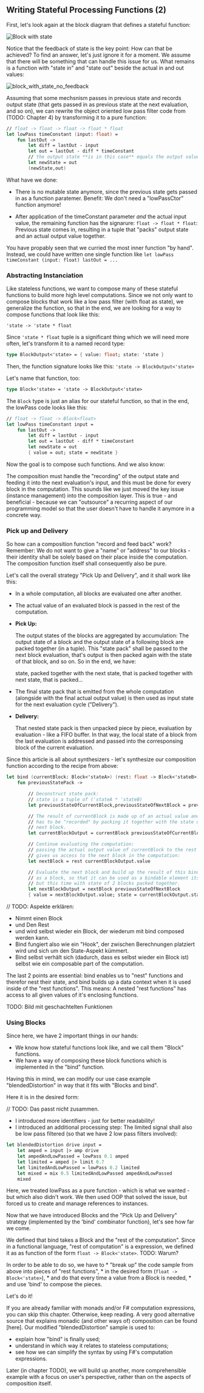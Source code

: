 
## Writing Stateful Processing Functions (2)

First, let's look again at the block diagram that defines a stateful function:

![Block with state](./block_with_state.tif)

Notice that the feedback of state is the key point: How can that be achieved? To find an answer, let's just ignore it for a moment. We assume that there will be something that can handle this issue for us. What remains is a function with "state in" and "state out" beside the actual in and out values:

![block_with_state_no_feedback](./block_with_state_no_feedback.tif)

Assuming that some mechsnism passes in previous state and records output state (that gets passed in as previous state at the next evaluation, and so on), we can rewrite the object oriented low pass filter code from (TODO: Chapter 4) by transforming it to a pure function:

```fsharp
// float -> float -> float -> float * float
let lowPass timeConstant (input: float) =
    fun lastOut ->
        let diff = lastOut - input
        let out = lastOut - diff * timeConstant
        // the output state **is in this case** equals the output value
        let newState = out
        (newState,out)
```

What have we done:

* There is no mutable state anymore, since the previous state gets passed in as a function paratemer. Benefit: We don't need a "lowPassCtor" function anymore!

* After application of the timeConstant parameter _and_ the actual input value, the remaining function has the signarure: ```float -> float * float```: Previous state comes in, resulting in a tuple that "packs" output state and an actual output value together.
  
<hint>You have propably seen that we curried the most inner function "by hand". Instead, we could have written one single function like ```let lowPass timeConstant (input: float) lastOut = ...``` </hint>

### Abstracting Instanciation

Like stateless functions, we want to compose many of these stateful functions to build more high level computations. Since we not only want to compose blocks that work like a low pass filter (with float as state), we generalize the function, so that in the end, we are looking for a way to compose functions that look like this:

``` 'state -> 'state * float ```

Since ``` 'state * float ``` tuple is a significant thing which we will need more often, let's transform it to a named record type:

```fsharp
type BlockOutput<'state> = { value: float; state: 'state }
```

Then, the function signature looks like this:
``` 'state -> BlockOutput<'state> ```

Let's name that function, too:

```fsharp
type Block<'state> = 'state -> BlockOutput<'state>
```

The ```Block``` type is just an alias for our stateful function, so that in the end, the lowPass code looks like this:

```fsharp
// float -> float -> Block<float>
let lowPass timeConstant input =
    fun lastOut ->
        let diff = lastOut - input
        let out = lastOut - diff * timeConstant
        let newState = out
        { value = out; state = newState }
```

Now the goal is to compose such functions. And we also know:

The composition must handle the "recording" of the output state and feeding it into the next evaluation's input, and this must be done for every block in the computation. This sounds like we just moved the key issue (instance management) into the composition layer. This is true - and beneficial - because we can "outsource" a recurring aspect of our programming model so that the user doesn't have to handle it anymore in a concrete way.

### Pick up and Delivery

So how can a composition function "record and feed back" work? Remember: We do not want to give a "name" or "address" to our blocks - their identity shall be solely based on their place inside the computation. The composition function itself shall consequently also be pure.

Let's call the overall strategy "Pick Up and Delivery", and it shall work like this:

* In a whole computation, all blocks are evaluated one after another.

* The actual value of an evaluated block is passed in the rest of the computation.

* **Pick Up:**
  
  The output states of the blocks are aggregated by accumulation: The output state of a block and the output state of a following block are packed together (in a tuple). This "state pack" shall be passed to the next block evaluation, that's output is then packed again with the state of that block, and so on. So in the end, we have:
  
  state, packed together with the next state, that is packed together with next state, that is packed...

* The final state pack that is emitted from the whole computation (alongside with the final actual output value) is then used as input state for the next evaluation cycle ("Delivery").

* **Delivery:**
  
  That nested state pack is then unpacked piece by piece, evaluation by evaluation - like a FIFO buffer. In that way, the local state of a block from the last evaluation is addressed and passed into the corresponsing block of the current evaluation.

<!-- What we are looking for is a strategy on how to evaluate a computation that is made up of stateful functions. And there is an analogy that is easy to understand: Evaluating a whole computation means that the emitted state of the stateful functions has to be collected somehow. Our  -->

Since this article is all about synthesizers - let's synthesize our composition function according to the recipe from above:

```fsharp
let bind (currentBlock: Block<'stateA>) (rest: float -> Block<'stateB>) : Block<'stateA * 'stateB> =
    fun previousStatePack ->

        // Deconstruct state pack:
        // state is a tuple of ('stateA * 'stateB)
        let previousStateOfCurrentBlock,previousStateOfNextBlock = previousStatePack

        // The result of currentBlock is made up of an actual value and a state that
        // has to be "recorded" by packing it together with the state of the
        // next block.
        let currentBlockOutput = currentBlock previousStateOfCurrentBlock

        // Continue evaluating the computation:
        // passing the actual output value of currentBlock to the rest of the computation
        // gives us access to the next block in the computation:
        let nextBlock = rest currentBlockOutput.value

        // Evaluate the next block and build up the result of this bind function
        // as a block, so that it can be used as a bindable element itself -
        // but this time with state of 2 blocks packed together.
        let nextBlockOutput = nextBlock previousStateOfNextBlock
        { value = nextBlockOutput.value; state = currentBlockOutput.state, nextBlockOutput.state }
```

// TODO: Aspekte erklären:
* Nimmt einen Block
* und Den Rest
* und wird selbst wieder ein Block, der wiederum mit bind composed werden kann.
* Bind fungiert also wie ein "Hook", der zwischen Berechnungen platziert wird und sich um den State-Aspekt kümmert.
* Bind selbst verhält sich (dadurch, dass es selbst wieder ein Block ist) selbst wie ein composable part of the computation.

The last 2 points are essential: bind enables us to "nest" functions and therefor nest their state, and bind builds up a data context when it is used inside of the "rest functions". This means: A nested "rest functions" has access to all given values of it's enclosing functions.

TODO: Bild mit geschachtelten Funktionen

### Using Blocks

Since here, we have 2 important things in our hands:

* We know how stateful functions look like, and we call them "Block" functions.
* We have a way of composing these block functions which is implemented in the "bind" function.

Having this in mind, we can modify our use case example "blendedDistortion" in way that it fits with "Blocks and bind".

Here it is in the desired form:

// TODO: Das passt nicht zusammen.
* I introduced more identifiers - just for better readability!
* I introduced an additional processing step: The limited signal shall also be low pass filtered (so that we have 2 low pass filters involved):

```fsharp
let blendedDistortion drive input =
    let amped = input |> amp drive
    let ampedAndLowPassed = lowPass 0.1 amped
    let limited = amped |> limit 0.7
    let limitedAndLowPassed = lowPass 0.2 limited
    let mixed = mix 0.5 limitedAndLowPassed ampedAndLowPassed
    mixed
```

Here, we treated lowPass as a pure function - which is what we wanted - but which also didn't work. We then used OOP that solved the issue, but forced us to create and manage references to instances.

Now that we have introduced Blocks and the "Pick Up and Delivery" strategy (implemented by the 'bind' combinator function), let's see how far we come.

We defined that bind takes a Block and the "rest of the computation". Since in a functional language, "rest of computation" is a expression, we defined it as as function of the form ``` float -> Block<'state> ```. TODO: Warum?

In order to be able to do so, we have to
    * "break up" the code sample from above into pieces of "rest functions",
    * in the desired form (``` float -> Block<'state> ```),
    * and do that every time a value from a Block is needed,
    * and use 'bind' to compose the pieces.

Let's do it! 

<hint>
If you are already familiar with monads and/or F# computation expressions, you can skip this chapter. Otherwise, keep reading. A very good alternative source that explains monadic (and other ways of) composition can be found [here].
</hint>

<hint>
Our modified "blendedDistortion" sample is used to:
</hint>

* explain how "bind" is finally used;
* understand in which way it relates to stateless computations;
* see how we can simplify the syntax by using F#'s computation expressions.

Later (in chapter TODO), we will build up another, more comprehensible example with a focus on user's perspective, rather than on the aspects of composition itself.
